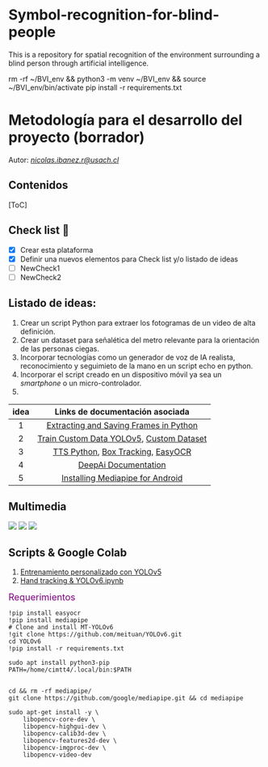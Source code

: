 # Symbol-recognition-for-blind-people
This is a repository for spatial recognition of the environment surrounding a blind person through artificial intelligence.


rm -rf ~/BVI_env && python3 -m venv ~/BVI_env && source ~/BVI_env/bin/activate
pip install -r  requirements.txt


# Metodología para el desarrollo del proyecto (borrador)
Autor: *nicolas.ibanez.r@usach.cl*

## Contenidos
[ToC]

## Check list :memo:

- [x] Crear esta plataforma
- [x] Definir una nuevos elementos para Check list y/o listado de ideas
- [ ] NewCheck1
- [ ] NewCheck2

## Listado de ideas: 
1. Crear un script Python para extraer los fotogramas de un video de alta definición.
2. Crear un dataset para señalética del metro relevante para la orientación de las personas ciegas.
3. Incorporar tecnologías como un generador de voz de IA realista, reconocimiento y seguimieto de la mano en un script echo en python.
4. Incorporar el script creado en un dispositivo móvil ya sea un *smartphone* o un micro-controlador.
5. 

| idea | Links de documentación asociada    |
|:----:|:----------------------------------:|
|  1   |[Extracting and Saving Frames in Python][link1.1] |
|  2   |[Train Custom Data YOLOv5][link2.1], [Custom Dataset][Dataset-Drive]|
|  3   |[TTS Python][link3.1], [Box Tracking][link3.2], [EasyOCR][link3.3]  |
|  4   |[DeepAi Documentation][link4.1]                 |
|  5   |[Installing Mediapipe for Android][link5.1]|


[link1.1]:https://www.youtube.com/watch?v=SWGd2hX5p3U
[link2.1]:https://docs.ultralytics.com/tutorials/train-custom-datasets/
[link3.1]:https://pypi.org/project/TTS/
[link3.2]:https://docs.ultralytics.com/tutorials/train-custom-datasets/
[link3.3]:https://github.com/JaidedAI/EasyOCR
[link4.1]:https://docs.luxonis.com/en/latest/
[link5.1]:https://www.youtube.com/watch?v=R4HaRdEmoFU
[Dataset-Drive]:https://drive.google.com/drive/folders/1dSrF76v1vT8GWcZ8R5cJmPUMBZocqw7c

## Multimedia
![](https://i.imgur.com/ZmsaK1L.png)
![](https://i.imgur.com/LmQ0Pqr.jpg)
![](https://i.imgur.com/cxLTul3.jpg)


## Scripts & Google Colab

1. [Entrenamiento personalizado con YOLOv5](https://colab.research.google.com/drive/1JbUzKKAi8jrFSR6EB5u_6JhaWc-btLfa)
2. [Hand tracking & YOLOv6.ipynb](https://colab.research.google.com/drive/1J0qIBlP3KLpN8HH8-ohGbdEmjaVqeXM8)

<font style="color:purple" size="4">Requerimientos</font>
```
!pip install easyocr
!pip install mediapipe
# Clone and install MT-YOLOv6
!git clone https://github.com/meituan/YOLOv6.git
cd YOLOv6
!pip install -r requirements.txt
```


```
sudo apt install python3-pip
PATH=/home/cimtt4/.local/bin:$PATH


cd && rm -rf mediapipe/
git clone https://github.com/google/mediapipe.git && cd mediapipe

sudo apt-get install -y \
    libopencv-core-dev \
    libopencv-highgui-dev \
    libopencv-calib3d-dev \
    libopencv-features2d-dev \
    libopencv-imgproc-dev \
    libopencv-video-dev
```